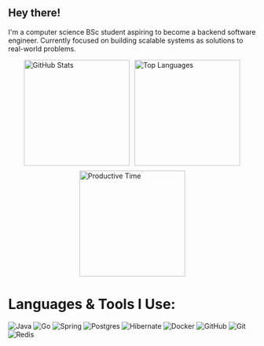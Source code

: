 ## Hey there!

I'm a computer science BSc student aspiring to become a backend software engineer. Currently focused on building scalable systems as solutions to real-world problems.

<div style="display: flex; flex-wrap: wrap; justify-content: center; gap: 10px;">
  <img src="http://github-profile-summary-cards.vercel.app/api/cards/stats?username=Ronnie-001&theme=nord_dark" alt="GitHub Stats" style="width: 215px; height: auto;" />
  <img src="http://github-profile-summary-cards.vercel.app/api/cards/repos-per-language?username=Ronnie-001&theme=nord_dark" alt="Top Languages" style="width: 215px; height: auto;" />
  <img src="http://github-profile-summary-cards.vercel.app/api/cards/productive-time?username=Ronnie-001&theme=nord_dark&utcOffset=8" alt="Productive Time" style="width: 215px; height: auto;" />
</div>

# Languages & Tools I Use:
![Java](https://img.shields.io/badge/java-%23ED8B00.svg?style=for-the-badge&logo=openjdk&logoColor=white) ![Go](https://img.shields.io/badge/go-%2300ADD8.svg?style=for-the-badge&logo=go&logoColor=white) ![Spring](https://img.shields.io/badge/spring-%236DB33F.svg?style=for-the-badge&logo=spring&logoColor=white) ![Postgres](https://img.shields.io/badge/postgres-%23316192.svg?style=for-the-badge&logo=postgresql&logoColor=white) ![Hibernate](https://img.shields.io/badge/Hibernate-59666C?style=for-the-badge&logo=Hibernate&logoColor=white) ![Docker](https://img.shields.io/badge/docker-%230db7ed.svg?style=for-the-badge&logo=docker&logoColor=white) ![GitHub](https://img.shields.io/badge/github-%23121011.svg?style=for-the-badge&logo=github&logoColor=white) ![Git](https://img.shields.io/badge/git-%23F05033.svg?style=for-the-badge&logo=git&logoColor=white) ![Redis](https://img.shields.io/badge/redis-%23DD0031.svg?style=for-the-badge&logo=redis&logoColor=white)

